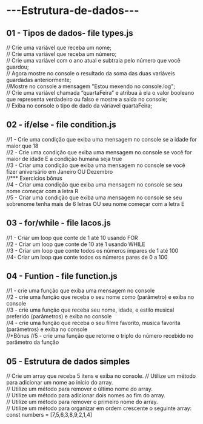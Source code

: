 # ---Estrutura-de-dados---
## 01 - Tipos de dados- file types.js
// Crie uma variável que receba um nome;  
// Crie uma variável que receba um número;  
// Crie uma variável com o ano atual e subtraia pelo número que você guardou;  
// Agora mostre no console o resultado da soma das duas variáveis guardadas anteriormente;  
//Mostre no console a mensagem "Estou mexendo no console.log";  
// Crie uma variável chamada “quartaFeira” e atribua à ela o valor booleano que representa verdadeiro ou falso e mostre a saída no console;  
// Exiba no console o tipo de dado da váriavel quartaFeira;  

## 02 - if/else - file condition.js
//1 - Crie uma condição que exiba uma mensagem no console se a idade for maior que 18  
//2 - Crie uma condição que exiba uma mensagem no console se você for maior de idade E a condição humana seja true  
//3 - Criar uma condição que exiba uma mensagem no console se você fizer aniversário em Janeiro OU Dezembro  
//*** Exercícios bônus  
//4 - Criar uma condição que exiba uma mensagem no console se seu nome começar com a letra R  
//5 - Criar uma condição que exiba uma mensagem no console se seu sobrenome tenha mais de 6 letras OU seu nome começar com a letra E  

## 03 - for/while - file lacos.js  
//1 - Criar um loop que conte de 1 até 10 usando FOR  
//2 - Criar um loop que conte de 10 até 1 usando WHILE  
//3 - Criar um loop que conte todos os números ímpares de 1 até 100  
//4- Criar um loop que conte todos os números pares de 0 a 100  

## 04 - Funtion - file function.js  
//1 - crie uma função que exiba uma mensagem no console  
//2 - crie uma função que receba o seu nome como (parâmetro) e exiba no console  
//3 - crie uma função que receba seu nome, idade, e estilo musical preferido (parâmetros) e exiba no console   
//4 - crie uma função que receba o seu filme favorito, musica favorita (parâmetros) e exiba no console  
//*Bônus
//5 - crie uma função que retorne o triplo do número recebido no parâmetro da função  


## 05 - Estrutura de dados simples
 // Crie um array que receba 5 itens e exiba no console. 
// Utilize um método para adicionar um nome ao inicio do array.  
// Utilize um método para remover o último nome do array.  
// Utilize um método para adicionar dois nomes ao fim do array.  
// Utilize um método para remover o primeiro nome do array.  
// Utilize um método para organizar em ordem crescente o seguinte array:  const numbers = [7,5,6,3,8,9,2,1,4]  

